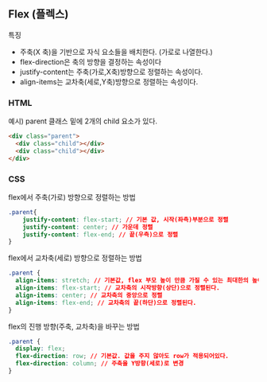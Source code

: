 ## Flex (플렉스)

특징

- 주축(X 축)을 기반으로 자식 요소들을 배치한다. (가로로 나열한다.)
- flex-direction은 축의 방향을 결정하는 속성이다
- justify-content는 주축(가로,X축)방향으로 정렬하는 속성이다.
- align-items는 교차축(세로,Y축)방향으로 정렬하는 속성이다.

### HTML

예시) parent 클래스 밑에 2개의 child 요소가 있다.

```html
<div class="parent">
  <div class="child"></div>
  <div class="child"></div>
</div>
```

### CSS

flex에서 주축(가로) 방향으로 정렬하는 방법

```CSS
.parent{
    justify-content: flex-start; // 기본 값, 시작(좌측)부분으로 정렬
    justify-content: center; // 가운데 정렬
    justify-content: flex-end; // 끝(우측)으로 정렬
}
```

flex에서 교차축(세로) 방향으로 정렬하는 방법

```css
.parent {
  align-items: stretch; // 기본값, flex 부모 높이 만큼 가질 수 있는 최대한의 높이를 가진다.
  align-items: flex-start; // 교차축의 시작방향(상단)으로 정렬된다.
  align-items: center; // 교차축의 중앙으로 정렬
  align-items: flex-end; // 교차축의 끝(하단)으로 정렬된다.
}
```

flex의 진행 방향(주축, 교차축)을 바꾸는 방법

```css
.parent {
  display: flex;
  flex-direction: row; // 기본값. 값을 주지 않아도 row가 적용되어있다.
  flex-direction: column; // 주축을 Y방향(세로)로 변경
}
```

